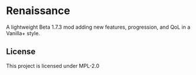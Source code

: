 # Renaissance

A lightweight Beta 1.7.3 mod adding new features, progression, and QoL in a Vanilla+ style.

## License

This project is licensed under MPL-2.0
